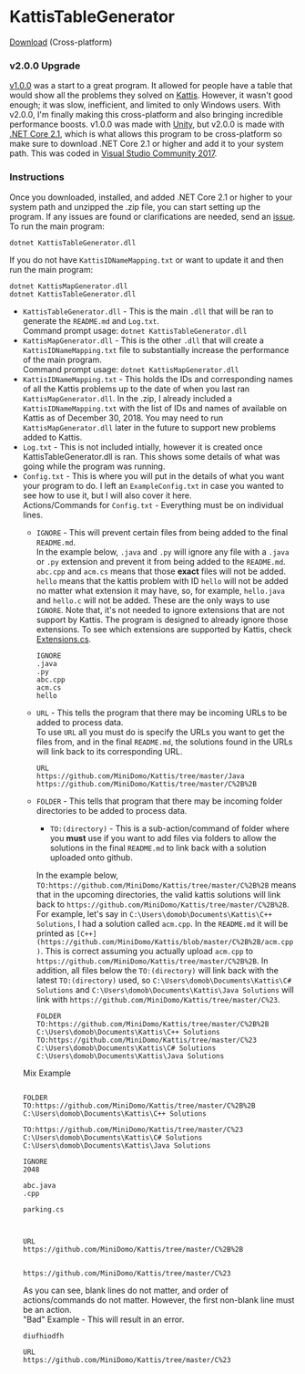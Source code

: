 # KattisTableGenerator
[Download](https://github.com/MiniDomo/Kattis/releases/tag/Kattis-Table-Generator-v2.0.0) (Cross-platform)
### v2.0.0 Upgrade
[v1.0.0](https://github.com/MiniDomo/Kattis/tree/v1.0.0/KattisTableGenerator) was a start to a great program. It allowed for people have a table that would show all the problems they solved on [Kattis](https://open.kattis.com/). However, it wasn't good enough; it was slow, inefficient, and limited to only Windows users. With v2.0.0, I'm finally making this cross-platform and also bringing incredible performance boosts. v1.0.0 was made with [Unity](https://unity3d.com/), but v2.0.0 is made with [.NET Core 2.1](https://dotnet.microsoft.com/download), which is what allows this program to be cross-platform so make sure to download .NET Core 2.1 or higher and add it to your system path. This was coded in [Visual Studio Community 2017](https://visualstudio.microsoft.com/).

### Instructions
Once you downloaded, installed, and added .NET Core 2.1 or higher to your system path and unzipped the .zip file, you can start setting up the program. If any issues are found or clarifications are needed, send an [issue](https://github.com/MiniDomo/Kattis/issues).  
To run the main program:
```
dotnet KattisTableGenerator.dll
```  
If you do not have `KattisIDNameMapping.txt` or want to update it and then run the main program:
```
dotnet KattisMapGenerator.dll
dotnet KattisTableGenerator.dll
```
- `KattisTableGenerator.dll` - This is the main `.dll` that will be ran to generate the `README.md` and `Log.txt`.  
Command prompt usage: `dotnet KattisTableGenerator.dll` 
- `KattisMapGenerator.dll` - This is the other `.dll` that will create a `KattisIDNameMapping.txt` file to substantially increase the performance of the main program.  
Command prompt usage: `dotnet KattisMapGenerator.dll`  
- `KattisIDNameMapping.txt` - This holds the IDs and corresponding names of all the Kattis problems up to the date of when you last ran `KattisMapGenerator.dll`. In the .zip, I already included a `KattisIDNameMapping.txt` with the list of IDs and names of available on Kattis as of December 30, 2018. You may need to run `KattisMapGenerator.dll` later in the future to support new problems added to Kattis.  
- `Log.txt` - This is not included intially, however it is created once KattisTableGenerator.dll is ran. This shows some details of what was going while the program was running.  
- `Config.txt` - This is where you will put in the details of what you want your program to do. I left an `ExampleConfig.txt` in case you wanted to see how to use it, but I will also cover it here.  
Actions/Commands for `Config.txt` - Everything must be on individual lines.
    - `IGNORE` - This will prevent certain files from being added to the final `README.md`.  
In the example below, `.java` and `.py` will ignore any file with a `.java` or `.py` extension and prevent it from being added to the `README.md`. `abc.cpp` and `acm.cs` means that those **exact** files will not be added. `hello` means that the kattis problem with ID `hello` will not be added no matter what extension it may have, so, for example, `hello.java` and `hello.c` will not be added. These are the only ways to use `IGNORE`. Note that, it's not needed to ignore extensions that are not support by Kattis. The program is designed to already ignore those extensions. To see which extensions are supported by Kattis, check [Extensions.cs](https://github.com/MiniDomo/Kattis/blob/master/KattisTableGenerator/KattisTableGenerator/KattisTableGenerator/Extensions.cs).
        ```
        IGNORE
        .java
        .py
        abc.cpp
        acm.cs
        hello
        ```
    - `URL` - This tells the program that there may be incoming URLs to be added to process data.  
To use `URL` all you must do is specify the URLs you want to get the files from, and in the final `README.md`, the solutions found in the URLs will link back to its corresponding URL.
        ```
        URL
        https://github.com/MiniDomo/Kattis/tree/master/Java
        https://github.com/MiniDomo/Kattis/tree/master/C%2B%2B
        ```
    - `FOLDER` - This tells that program that there may be incoming folder directories to be added to process data.  
        - `TO:(directory)` - This is a sub-action/command of folder where you **must** use if you want to add files via folders to allow the solutions in the final `README.md` to link back with a solution uploaded onto github.  

        In the example below, `TO:https://github.com/MiniDomo/Kattis/tree/master/C%2B%2B` means that in the upcoming directories, the valid kattis solutions will link back to `https://github.com/MiniDomo/Kattis/tree/master/C%2B%2B`. For example, let's say in `C:\Users\domob\Documents\Kattis\C++ Solutions`, I had a solution called `acm.cpp`. In the `README.md` it will be printed as `[C++](https://github.com/MiniDomo/Kattis/blob/master/C%2B%2B/acm.cpp)`. This is correct assuming you actually upload `acm.cpp` to `https://github.com/MiniDomo/Kattis/tree/master/C%2B%2B`. In addition, all files below the `TO:(directory)` will link back with the latest `TO:(directory)` used, so `C:\Users\domob\Documents\Kattis\C# Solutions` and
        `C:\Users\domob\Documents\Kattis\Java Solutions` will link with `https://github.com/MiniDomo/Kattis/tree/master/C%23`.
        ```
        FOLDER
        TO:https://github.com/MiniDomo/Kattis/tree/master/C%2B%2B
        C:\Users\domob\Documents\Kattis\C++ Solutions
        TO:https://github.com/MiniDomo/Kattis/tree/master/C%23
        C:\Users\domob\Documents\Kattis\C# Solutions
        C:\Users\domob\Documents\Kattis\Java Solutions
        ```
    Mix Example  
    ```
    
    FOLDER
    TO:https://github.com/MiniDomo/Kattis/tree/master/C%2B%2B
    C:\Users\domob\Documents\Kattis\C++ Solutions

    TO:https://github.com/MiniDomo/Kattis/tree/master/C%23
    C:\Users\domob\Documents\Kattis\C# Solutions
    C:\Users\domob\Documents\Kattis\Java Solutions

    IGNORE
    2048

    abc.java
    .cpp

    parking.cs



    URL
    https://github.com/MiniDomo/Kattis/tree/master/C%2B%2B


    https://github.com/MiniDomo/Kattis/tree/master/C%23
    ```
    As you can see, blank lines do not matter, and order of actions/commands do not matter. However, the first non-blank line must be an action.  
    "Bad" Example - This will result in an error.
    ```
    diufhiodfh

    URL
    https://github.com/MiniDomo/Kattis/tree/master/C%23
    ```